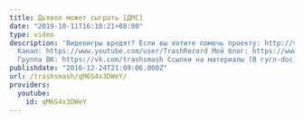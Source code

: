 ```yaml
---
title: Дьявол может сыграть [ДМС]
date: "2019-10-11T16:10:21+08:00"
type: video
description: 'Видеоигры вредят? Если вы хотите помочь проекту: http://vk.cc/448Srh
  Канал: https://www.youtube.com/user/TrashRecord Мой блог: https://www.youtube.com/c/SmashJournal
  Группа ВК: https://vk.com/trashsmash Ссылки на материалы (В гугл-doc): https://goo.gl/6CgE1W'
publishdate: "2016-12-24T21:09:06.000Z"
url: /trashsmash/qM6S4x3DWeY/
providers:
  youtube:
    id: qM6S4x3DWeY
---
```

